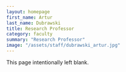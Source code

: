 ```yaml
---
layout: homepage
first_name: Artur
last_name: Dubrawski
title: Research Professor
category: faculty
summary: "Research Professor"
image: "/assets/staff/dubrawski_artur.jpg"
---
```


This page intentionally left blank.
